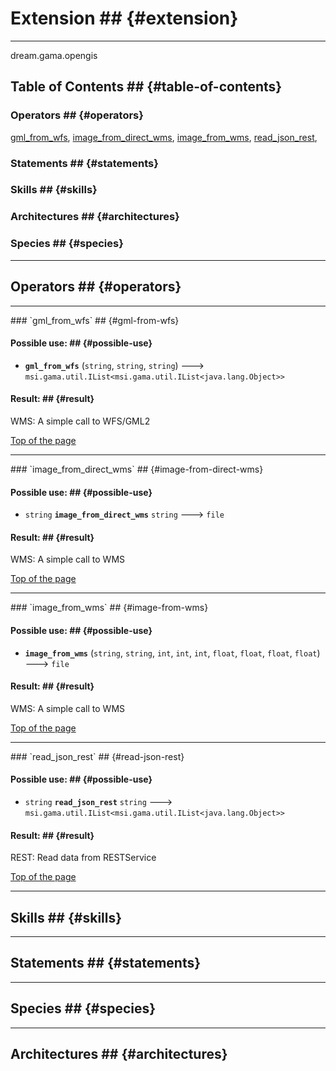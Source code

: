 # Extension ## {#extension}

----

 dream.gama.opengis

## Table of Contents ## {#table-of-contents}
### Operators ## {#operators}
[gml_from_wfs](references#gml_from_wfs), [image_from_direct_wms](references#image_from_direct_wms), [image_from_wms](references#image_from_wms), [read_json_rest](references#read_json_rest), 

### Statements ## {#statements}


### Skills ## {#skills}


### Architectures ## {#architectures}



### Species ## {#species}



----

## Operators ## {#operators}
	
    	
----
[//]: # (keyword|operator_gml_from_wfs)
<div class='gama-keyword-style' id ='401_0_1617_operator-gml-from-wfs'></div>
### `gml_from_wfs` ## {#gml-from-wfs}

#### Possible use:  ## {#possible-use}
  *  **`gml_from_wfs`** (`string`, `string`, `string`) --->  `msi.gama.util.IList<msi.gama.util.IList<java.lang.Object>>` 

#### Result:  ## {#result}
WMS: A simple call to WFS/GML2

[Top of the page](references#table-of-contents)
  	
    	
----
[//]: # (keyword|operator_image_from_direct_wms)
<div class='gama-keyword-style' id ='401_1_1618_operator-image-from-direct-wms'></div>
### `image_from_direct_wms` ## {#image-from-direct-wms}

#### Possible use:  ## {#possible-use}
  * `string` **`image_from_direct_wms`** `string` --->  `file` 

#### Result:  ## {#result}
WMS: A simple call to WMS

[Top of the page](references#table-of-contents)
  	
    	
----
[//]: # (keyword|operator_image_from_wms)
<div class='gama-keyword-style' id ='401_2_1619_operator-image-from-wms'></div>
### `image_from_wms` ## {#image-from-wms}

#### Possible use:  ## {#possible-use}
  *  **`image_from_wms`** (`string`, `string`, `int`, `int`, `int`, `float`, `float`, `float`, `float`) --->  `file` 

#### Result:  ## {#result}
WMS: A simple call to WMS

[Top of the page](references#table-of-contents)
  	
    	
----
[//]: # (keyword|operator_read_json_rest)
<div class='gama-keyword-style' id ='401_3_1620_operator-read-json-rest'></div>
### `read_json_rest` ## {#read-json-rest}

#### Possible use:  ## {#possible-use}
  * `string` **`read_json_rest`** `string` --->  `msi.gama.util.IList<msi.gama.util.IList<java.lang.Object>>` 

#### Result:  ## {#result}
REST: Read data from RESTService

[Top of the page](references#table-of-contents)
  	

----

## Skills ## {#skills}
	

----

## Statements ## {#statements}
		
	
----

## Species ## {#species}
	
	
----

## Architectures  ## {#architectures}
	